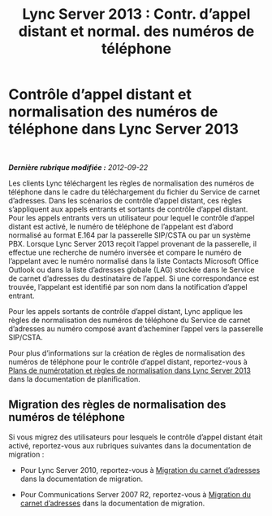 ﻿---
title: "Lync Server 2013 : Contr. d’appel distant et normal. des numéros de téléphone"
TOCTitle: Contrôle d’appel distant et normalisation des numéros de téléphone
ms:assetid: 291d9e87-4c65-4ea2-888f-517741391de5
ms:mtpsurl: https://technet.microsoft.com/fr-fr/library/Gg558630(v=OCS.15)
ms:contentKeyID: 49296684
ms.date: 05/20/2016
mtps_version: v=OCS.15
ms.translationtype: HT
---

# Contrôle d’appel distant et normalisation des numéros de téléphone dans Lync Server 2013

 

_**Dernière rubrique modifiée :** 2012-09-22_

Les clients Lync téléchargent les règles de normalisation des numéros de téléphone dans le cadre du téléchargement du fichier du Service de carnet d’adresses. Dans les scénarios de contrôle d’appel distant, ces règles s’appliquent aux appels entrants et sortants de contrôle d’appel distant. Pour les appels entrants vers un utilisateur pour lequel le contrôle d’appel distant est activé, le numéro de téléphone de l’appelant est d’abord normalisé au format E.164 par la passerelle SIP/CSTA ou par un système PBX. Lorsque Lync Server 2013 reçoit l’appel provenant de la passerelle, il effectue une recherche de numéro inversée et compare le numéro de l’appelant avec le numéro normalisé dans la liste Contacts Microsoft Office Outlook ou dans la liste d’adresses globale (LAG) stockée dans le Service de carnet d’adresses du destinataire de l’appel. Si une correspondance est trouvée, l’appelant est identifié par son nom dans la notification d’appel entrant.

Pour les appels sortants de contrôle d’appel distant, Lync applique les règles de normalisation des numéros de téléphone du Service de carnet d’adresses au numéro composé avant d’acheminer l’appel vers la passerelle SIP/CSTA.

Pour plus d’informations sur la création de règles de normalisation des numéros de téléphone pour le contrôle d’appel distant, reportez-vous à [Plans de numérotation et règles de normalisation dans Lync Server 2013](lync-server-2013-dial-plans-and-normalization-rules.md) dans la documentation de planification.

## Migration des règles de normalisation des numéros de téléphone

Si vous migrez des utilisateurs pour lesquels le contrôle d’appel distant était activé, reportez-vous aux rubriques suivantes dans la documentation de migration :

  - Pour Lync Server 2010, reportez-vous à [Migration du carnet d’adresses](migrate-address-book.md) dans la documentation de migration.

  - Pour Communications Server 2007 R2, reportez-vous à [Migration du carnet d’adresses](migrate-address-book_1.md) dans la documentation de migration.

